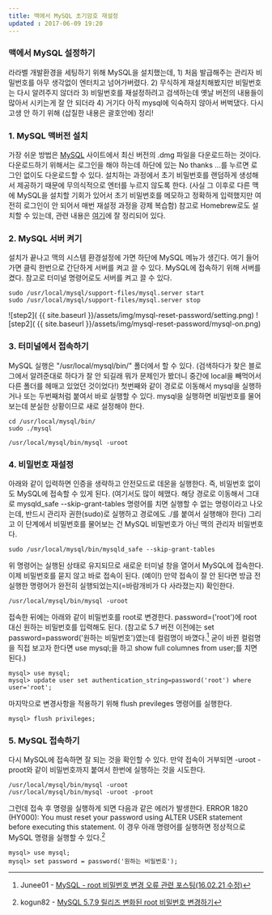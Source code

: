 ```yaml
---
title: 맥에서 MySQL 초기암호 재설정
updated : 2017-06-09 19:20
---
```


### 맥에서 MySQL 설정하기

라라벨 개발환경을 세팅하기 위해 MySQL을 설치했는데, 1) 처음 발급해주는 관리자 비밀번호를 아무 생각없이 엔터치고 넘어가버렸다. 2) 무식하게 재설치해봤지만 비밀번호는 다시 알려주지 않더라 3) 비밀번호를 재설정하려고 검색하는데 옛날 버전의 내용들이 많아서 시키는게 잘 안 되더라 4) 거기다 아직 mysql에 익숙하지 않아서 버벅댔다. 다시 고생 안 하기 위해 (삽질한 내용은 괄호안에) 정리!

### 1. MySQL 맥버전 설치

가장 쉬운 방법은 [MySQL](https://dev.mysql.com/downloads/mysql/) 사이트에서 최신 버전의 .dmg 파일을 다운로드하는 것이다. 다운로드하기 위해서는 로그인을 해야 하는데 하단에 있는 No thanks ...를 누르면 로그인 없이도 다운로드할 수 있다. 설치하는 과정에서 초기 비밀번호를 랜덤하게 생성해서 제공하기 때문에 무의식적으로 엔터를 누르지 않도록 한다. (사실 그 이후로 다른 맥에 MySQL을 설치할 기회가 있어서 초기 비밀번호를 메모하고 정확하게 입력했지만 여전히 로그인이 안 되어서 매번 재설정 과정을 강제 복습함) 참고로 Homebrew로도 설치할 수 있는데, 관련 내용은 [여기](https://github.com/helloheesu/SecretlyGreatly/wiki/%EB%A7%A5%EC%97%90%EC%84%9C-mysql-%EC%84%A4%EC%B9%98-%ED%9B%84-%ED%99%98%EA%B2%BD%EC%84%A4%EC%A0%95%ED%95%98%EA%B8%B0)에 잘 정리되어 있다.

### 2. MySQL 서버 켜기
설치가 끝나고 맥의 시스템 환경설정에 가면 하단에 MySQL 메뉴가 생긴다. 여기 들어가면 클릭 한번으로 간단하게 서버를 켜고 끌 수 있다. MySQL에 접속하기 위해 서버를 켰다. 참고로 터미널 명령어로도 서버를 켜고 끌 수 있다.
```
sudo /usr/local/mysql/support-files/mysql.server start
sudo /usr/local/mysql/support-files/mysql.server stop
```
![step2]( {{ site.baseurl }}/assets/img/mysql-reset-password/setting.png)
![step2]( {{ site.baseurl }}/assets/img/mysql-reset-password/mysql-on.png)

### 3. 터미널에서 접속하기

MySQL 실행은 "/usr/local/mysql/bin/" 폴더에서 할 수 있다. (검색하다가 찾은 블로그에서 알려준대로 하다가 잘 안 되길래 뭐가 문제인가 봤더니 중간에 local을 빼먹어서 다른 폴더를 헤매고 있었던 것이었다!) 첫번째와 같이 경로로 이동해서 mysql을 실행하거나 또는 두번째처럼 붙여서 바로 실행할 수 있다. mysql을 실행하면 비밀번호를 물어보는데 분실한 상황이므로 새로 설정해야 한다.
```
cd /usr/local/mysql/bin/
sudo ./mysql
```
```
/usr/local/mysql/bin/mysql -uroot
```

### 4. 비밀번호 재설정

아래와 같이 입력하면 인증을 생략하고 안전모드로 데몬을 실행한다. 즉, 비밀번호 없이도 MySQL에 접속할 수 있게 된다. (여기서도 많이 헤맸다. 해당 경로로 이동해서 그대로 mysqld_safe --skip-grant-tables 명령어를 치면 실행할 수 없는 명령이라고 나오는데, 반드시 관리자 권한(sudo)로 실행하고 경로에도 ./를 붙여서 실행해야 한다) 그리고 이 단계에서 비밀번호를 물어보는 건 MySQL 비밀번호가 아닌 맥의 관리자 비밀번호다.
```
sudo /usr/local/mysql/bin/mysqld_safe --skip-grant-tables
```
위 명령어는 실행된 상태로 유지되므로 새로운 터미널 창을 열어서 MySQL에 접속한다. 이제 비밀번호를 묻지 않고 바로 접속이 된다. (예이!) 만약 접속이 잘 안 된다면 방금 전 실행한 명령어가 완전히 실행되었는지(=바람개비가 다 사라졌는지) 확인한다.
```
/usr/local/mysql/bin/mysql -uroot
```
접속한 뒤에는 아래와 같이 비밀번호를 root로 변경한다. password=('root')에 root 대신 원하는 비밀번호를 입력해도 된다. (참고로 5.7 버전 이전에는 set password=password('원하는 비밀번호')였는데 컬럼명이 바꼈다.[^1] 굳이 바뀐 컬럼명을 직접 보고자 한다면 use mysql;을 하고 show full columnes from user;를 치면 된다.)
```
mysql> use mysql; 
mysql> update user set authentication_string=password('root') where user='root';
```
마지막으로 변경사항을 적용하기 위해 flush previleges 명령어를 실행한다.
```
mysql> flush privileges;
```

### 5. MySQL 접속하기
다시 MySQL에 접속하면 잘 되는 것을 확인할 수 있다. 만약 접속이 거부되면 -uroot -proot와 같이 비밀번호까지 붙여서 한번에 실행하는 것을 시도한다.
```
/usr/local/mysql/bin/mysql -uroot
/usr/local/mysql/bin/mysql -uroot -proot
```
그런데 접속 후 명령을 실행하게 되면 다음과 같은 에러가 발생한다. ERROR 1820 (HY000): You must reset your password using ALTER USER statement before executing this statement. 이 경우 아래 명령어를 실행하면 정상적으로 MySQL 명령을 실행할 수 있다.[^2]
```
mysql> use mysql; 
mysql> set password = password('원하는 비밀번호');
```
<div class="divider"></div>

[^1]:Junee01 - [MySQL - root 비밀번호 변경 오류 관련 포스팅(16.02.21 수정)](http://m.blog.naver.com/potter777777/220619477175)
[^2]:kogun82 - [MySQL 5.7.9 릴리즈 변화된 root 비밀번호 변경하기](http://kogun82.tistory.com/122)
